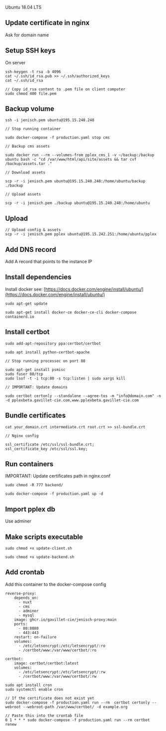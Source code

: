 Ubuntu 18.04 LTS

Update certificate in nginx
---

Ask for domain name

Setup SSH keys
---
On server

```
ssh-keygen -t rsa -b 4096
cat ~/.ssh/id_rsa.pub >> ~/.ssh/authorized_keys
cat ~/.ssh/id_rsa

// Copy id_rsa content to .pem file on client computer
sudo chmod 400 file.pem
```

Backup volume
--- 

```
ssh -i jenisch.pem ubuntu@195.15.240.248
```
```
// Stop running container

sudo docker-compose -f production.yaml stop cms
```
```
// Backup cms assets

sudo docker run --rm --volumes-from pplex_cms_1 -v ~/backup:/backup ubuntu bash -c "cd /var/www/html/api/site/assets && tar cvf /backup/assets.tar ."
```
```
// Download assets

scp -r -i jenisch.pem ubuntu@195.15.240.248:/home/ubuntu/backup ./backup
```

```
// Upload assets

scp -r -i jenisch.pem ./backup ubuntu@195.15.240.248:/home/ubuntu
```

Upload
---

```
// Upload config & assets
scp -r -i jenisch.pem pplex ubuntu@195.15.242.251:/home/ubuntu/pplex
```

Add DNS record
---

Add A record that points to the instance IP

Install dependencies
---

Install docker see: [https://docs.docker.com/engine/install/ubuntu/](https://docs.docker.com/engine/install/ubuntu/)
```
sudo apt-get update
```
```
sudo apt-get install docker-ce docker-ce-cli docker-compose containerd.io
```



Install certbot
---

```
sudo add-apt-repository ppa:certbot/certbot
```
```
sudo apt install python-certbot-apache
```
```
// Stop running processec on port 80

sudo apt-get install psmisc
sudo fuser 80/tcp
sudo lsof -t -i tcp:80 -s tcp:listen | sudo xargs kill
```
```
// IMPORTANT: Update domains

sudo certbot certonly --standalone --agree-tos -m "info@domain.com" -n -d pplexbeta.gavillet-cie.com,www.pplexbeta.gavillet-cie.com
```

Bundle certificates
---

```
cat your_domain.crt intermediate.crt root.crt >> ssl-bundle.crt

// Nginx config

ssl_certificate /etc/ssl/ssl-bundle.crt;
ssl_certificate_key /etc/ssl/ssl.key;
```

Run containers
---

IMPORTANT: Update certificates path in nginx.conf

```
sudo chmod -R 777 backend/
```
```
sudo docker-compose -f production.yaml up -d
```

Import pplex db
---

Use adminer

Make scripts executable
---

```
sudo chmod +x update-client.sh
```
```
sudo chmod +x update-backend.sh
```

Add crontab
---

Add this container to the docker-compose config

```
reverse-proxy:
    depends_on:
      - nuxt
      - cms
      - adminer
      - mysql
    image: ghcr.io/gavillet-cie/jenisch-proxy:main
    ports:
      - 80:8080
      - 443:443
    restart: on-failure
    volumes:
      - /etc/letsencrypt:/etc/letsencrypt/:ro
      - /certbot/www:/var/www/certbot/:ro
      
certbot:
    image: certbot/certbot:latest
    volumes:
      - /etc/letsencrypt:/etc/letsencrypt/:rw
      - /certbot/www:/var/www/certbot/:rw
```

```
sudo apt install cron
sudo systemctl enable cron

// If the certificate does not exist yet
sudo docker-compose -f production.yaml run --rm  certbot certonly --webroot --webroot-path /var/www/certbot/ -d example.org

// Paste this into the crontab file
0 1 * * * sudo docker-compose -f production.yaml run --rm certbot renew
```
